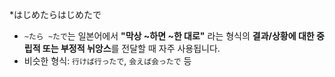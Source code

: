 
*はじめたらはじめたで
* `~たら ~たで`는 일본어에서 **"막상 ~하면 ~한 대로"** 라는 형식의 **결과/상황에 대한 중립적 또는 부정적 뉘앙스**를 전달할 때 자주 사용됩니다.
* 비슷한 형식: `行けば行ったで`, `会えば会ったで` 등